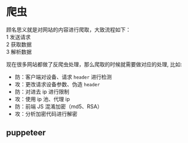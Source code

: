 # 爬虫
顾名思义就是对网站的内容进行爬取，大致流程如下：  
1 发送请求  
2 获取数据  
3 解析数据  

现在很多网站都做了反爬虫处理，那么爬取的时候就需要做对应的处理, 比如:  
- 防：客户端对设备、请求 `header` 进行检测  
- 攻：更改请求设备参数、伪造 `header` 
- 防：对进去 ip 进行限制
- 攻：使用 ip 池、代理 ip
- 防：前端 JS 混淆加密（md5、RSA）
- 攻：分析加密代码进行解密

## puppeteer